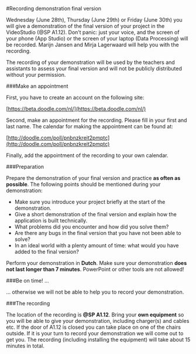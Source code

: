 #Recording demonstration final version

Wednesday (June 28th), Thursday (June 29th) or Friday (June 30th) you will give a demonstration of the final version of your project in the VideoStudio (@SP A1.12). Don’t panic: just your voice, and the screen of your phone (App Studio) or the screen of your laptop (Data Processing) will be recorded. Marijn Jansen and Mirja Lagerwaard will help you with the recording.


The recording of your demonstration will be used by the teachers and assistants to assess your final version and will not be publicly distributed without your permission.

###Make an appointment

First, you have to create an account on the following site:

[https://beta.doodle.com/nl/](https://beta.doodle.com/nl/)

Second, make an appointment for the recording. Please fill in your first and last name. The calendar for making the appointment can be found at:

[http://doodle.com/poll/pnbnzkreit2pmptc](http://doodle.com/poll/pnbnzkreit2pmptc)

Finally, add the appointment of the recording to your own calendar.

###Preparation

Prepare the demonstration of your final version and practice **as often as possible**. The following points should be mentioned during your demonstration:

* Make sure you introduce your project briefly at the start of the demonstration.
* Give a short demonstration of the final version and explain how the application is built technically.  
* What problems did you encounter and how did you solve them?
* Are there any bugs in the final version that you have not been able to solve?
* In an ideal world with a plenty amount of time: what would you have added to the final version?

Perform your demonstration in **Dutch**. Make sure your demonstration **does not last longer than 7 minutes**. PowerPoint or other tools are not allowed!

###Be on time! …

… otherwise we will not be able to help you to record your demonstration.

###The recording

The location of the recording is **@SP A1.12**. Bring your **own equipment** so you will be able to give your demonstration, including charger(s) and cables etc. If the door of A1.12 is closed you can take place on one of the chairs outside. If it is your turn to record your demonstration we will come out to get you. The recording (including installing the equipment) will take about 15 minutes in total.
